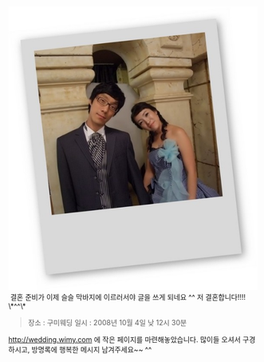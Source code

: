 <img src="collage13.jpg" width="500" height="568" />
 결혼 준비가 이제 슬슬 막바지에 이르러서야 글을 쓰게 되네요 ^^ 저 결혼합니다!!!! \*^^\*

> 장소 : 구미웨딩
> 일시 : 2008년 10월 4일 낮 12시 30분

<http://wedding.wimy.com> 에 작은 페이지를 마련해놓았습니다. 많이들 오셔서 구경하시고, 방명록에 행복한 메시지 남겨주세요~~ ^^

